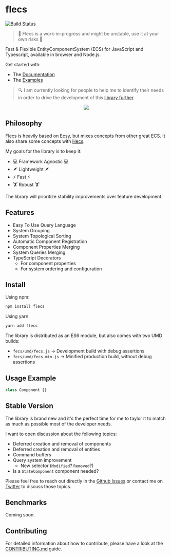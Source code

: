 # flecs

[![Build Status](https://travis-ci.com/DavidPeicho/flecs.svg?branch=main)](https://travis-ci.com/DavidPeicho/flecs)


> 🚧 Flecs is a work-in-progress and might be unstable, use it at your
> own risks 🚧

Fast & Flexible EntityComponentSystem (ECS) for JavaScript and Typescript, available in browser and Node.js.

Get started with:
* The [Documentation](./doc.md)
* The [Examples](./example)

> 🔍 I am currently looking for people to help me to identify their needs in order to drive the development of this [library further](#stable-version).

<p align="center">
  <img src="./example.gif">
</p>

## Philosophy

Flecs is heavily based on [Ecsy](https://github.com/ecsyjs/ecsy), but mixes concepts from other great ECS. It also share some concepts with
[Hecs](https://github.com/gohyperr/hecs/).

My goals for the library is to keep it:

* 💻 Framework Agnostic 💻
* 🪶 Lightweight 🪶
* ⚡ Fast ⚡
* 🏋️ Robust 🏋️

The library will prioritize stability improvements over feature development.

## Features

* Easy To Use Query Language
* System Grouping
* System Topological Sorting
* Automatic Component Registration
* Component Properties Merging
* System Queries Merging
* TypeScript Decorators
  * For component properties
  * For system ordering and configuration

## Install

Using npm:

```sh
npm install flecs
```

Using yarn

```sh
yarn add flecs
```

The library is distributed as an ES6 module, but also comes with two UMD builds:
* `fecs/umd/fecs.js` → Development build with debug assertions
* `fecs/umd/fecs.min.js` → Minified production build, without  debug assertions

## Usage Example

```js
class Component {}
```

## Stable Version

The library is brand new and it's the perfect time for me to taylor it to match as much as possible most of the developer needs.

I want to open discussion about the following topics:
* Deferred creation and removal of components
* Deferred creation and removal of entities
* Command buffers
* Query system improvement
  * New selector (`Modified`? `Removed`?)
* Is a `StateComponent` component needed?

Please feel free to reach out directly in the [Github Issues](https://github.com/DavidPeicho/flecs/issues) or contact me on [Twitter](https://twitter.com/DavidPeicho) to discuss those topics.

## Benchmarks

Coming soon.

## Contributing

For detailed information about how to contribute, please have a look at the [CONTRIBUTING.md](./CONTRIBUTING.md) guide.
